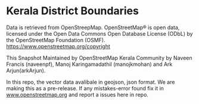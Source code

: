 # Kerala District Boundaries
Data is retrieved from OpenStreepMap. 
OpenStreetMap® is open data, licensed under the Open Data Commons Open Database License (ODbL) by the OpenStreetMap Foundation (OSMF).
https://www.openstreetmap.org/copyright


This Snapshot Maintained by OpenStreetMap Kerala Community by Naveen Francis (naveenpf), Manoj Karingamadathil (manojkmohan) and Ark Arjun(arkArjun). 

In this repo, the vector data avalibale in geojson, json format. We are making this as a pre-release. If any mistakes-error found fix it in www.openstreetmap.org and report a issues here in repo.
